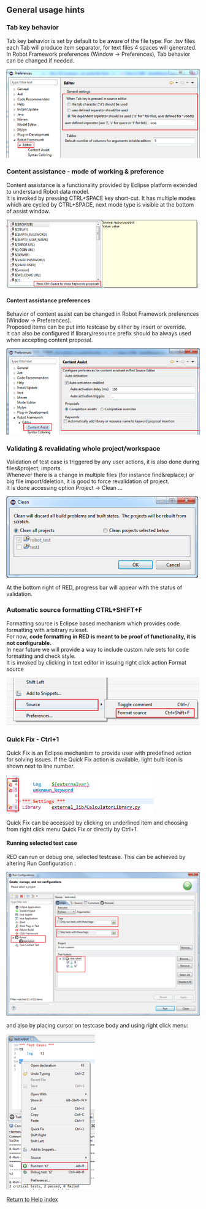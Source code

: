 ## General usage hints

### Tab key behavior

Tab key behavior is set by default to be aware of the file type. For .tsv
files each Tab will produce item separator, for text files 4 spaces will
generated.  
In Robot Framework preferences (Window -> Preferences), Tab behavior can be
changed if needed.  
  
![](general/gen_4.png)  
  

### Content assistance - mode of working & preference

Content assistance is a functionality provided by Eclipse platform extended to
understand Robot data model.  
It is invoked by pressing CTRL+SPACE key short-cut. It has multiple modes
which are cycled by CTRL+SPACE, next mode type is visible at the bottom of
assist window.  
  
![](general/gen_2.png)  
  

#### Content assistance preferences

Behavior of content assist can be changed in Robot Framework preferences
(Window -> Preferences).  
Proposed items can be put into testcase by either by insert or override.  
It can also be configured if library/resource prefix should ba always used
when accepting content proposal.  
  
![](general/gen_3.png)  
  

### Validating & revalidating whole project/workspace

Validation of test case is triggered by any user actions, it is also done
during files&amp;project; imports.  
Whenever there is a change in multiple files (for instance find&amp;replace;)
or big file import/deletion, it is good to force revalidation of project.  
It is done accessing option Project -> Clean ...  
  
![](general/gen_1.png)  
  
At the bottom right of RED, progress bar will appear with the status of
validation.  

### Automatic source formatting CTRL+SHIFT+F

Formatting source is Eclipse based mechanism which provides code formatting
with arbitrary ruleset.  
For now, **code formatting in RED is meant to be proof of functionality, it is
not configurable.**  
In near future we will provide a way to include custom rule sets for code
formatting and check style.  
It is invoked by clicking in text editor in issuing right click action Format
source  
  
  
![](general/gen_5.png)  
  

### Quick Fix - Ctrl+1

Quick Fix is an Eclipse mechanism to provide user with predefined action for
solving issues. If the Quick Fix action is available, light bulb icon is shown
next to line number.  
  
![](general/gen_6.png)  
  
Quick Fix can be accessed by clicking on underlined item and choosing from
right click menu Quick Fix or directly by Ctrl+1.

#### Running selected test case

RED can run or debug one, selected testcase. This can be achieved by altering
Run Configuration :  
  
![](general/gen_7.png)  
  
and also by placing cursor on testcase body and using right click menu:  
  
![](general/gen_8.png)  
  

[Return to Help index](http://nokia.github.io/RED/help/)
